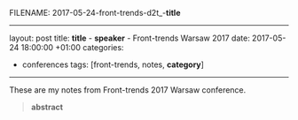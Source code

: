 FILENAME: 
2017-05-24-front-trends-d2t_-__title__

---
layout: post
title: __title__ - __speaker__ - Front-trends Warsaw 2017
date: 2017-05-24 18:00:00 +01:00
categories:
- conferences
tags: [front-trends, notes, __category__]
---

These are my notes from Front-trends 2017 Warsaw conference.

> __abstract__

